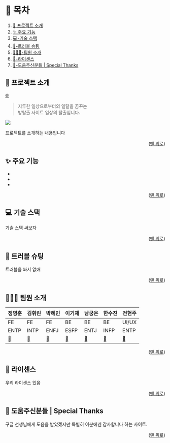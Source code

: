 <a name="Top"></a>

# 📑 목차

1. [🚪 프로젝트 소개](#-프로젝트-소개)
2. [✨ 주요 기능](#-주요-기능)
3. [💻-기술 스택](#-기술-스택)
4. [🔫-트러블 슈팅](#-트러블-슈팅)
5. [🧑‍🤝‍🧑-팀원 소개](#-팀원-소개)
6. [📝-라이센스](#-라이센스)
7. [🙏-도움주신분들 | Special Thanks](#-도움주신분들--special-thanks)

## 🚪 프로젝트 소개

[:globe_with_meridians:]()

> 지루한 일상으로부터의 일탈을 꿈꾸는 <br/>
> 방탈출 사이트 일상의 탈출입니다.

![](./src/asset/test-img.webp)

프로젝트를 소개하는 내용입니다

<p align="right">(<a href="#Top">맨 위로</a>)</p>

## ✨ 주요 기능

-
-
-

<p align="right">(<a href="#Top">맨 위로</a>)</p>

## 💻 기술 스택

기술 스택 써보자

<p align="right">(<a href="#Top">맨 위로</a>)</p>

## 🔫 트러블 슈팅

트러블을 쏴서 없애

<p align="right">(<a href="#Top">맨 위로</a>)</p>

## 🧑‍🤝‍🧑 팀원 소개

| 정영훈                               | 김휘린                                  | 박혜민                                  | 이기재                                 | 남궁은                                   | 한수진                                  | 전현주     |
| ------------------------------------ | --------------------------------------- | --------------------------------------- | -------------------------------------- | ---------------------------------------- | --------------------------------------- | ---------- |
| FE                                   | FE                                      | FE                                      | BE                                     | BE                                       | BE                                      | UI/UX      |
| ENTP                                 | INTP                                    | ENFJ                                    | ESFP                                   | ENTJ                                     | INFP                                    | ENTP       |
| [:link:](https://github.com/clorose) | [:link:](https://github.com/Hwirin-Kim) | [:link:](https://github.com/hyemin0901) | [:link:](https://github.com/Liam-Geni) | [:link:](https://github.com/ggggraceful) | [:link:](https://github.com/soojin-dev) | [:link:]() |

<p align="right">(<a href="#Top">맨 위로</a>)</p>

## 📝 라이센스

우리 라이센스 있음

<p align="right">(<a href="#Top">맨 위로</a>)</p>

## 🙏 도움주신분들 | Special Thanks

구글 선생님에게 도움을 받았겠지만 특별히 이분에겐 감사합니다 하는 사이트.

<p align="right">(<a href="#Top">맨 위로</a>)</p>
